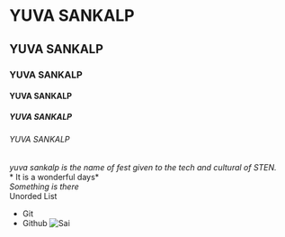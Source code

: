 # YUVA SANKALP
## YUVA SANKALP
### YUVA SANKALP
#### YUVA SANKALP
##### YUVA SANKALP
###### YUVA SANKALP

*yuva sankalp is the name of fest given to the tech and cultural of STEN.*
<br>* It is a wonderful days*
<br>_Something is there_
<br>Unorded List
- Git
- Github
![Sai](https://i.ytimg.com/vi/xIWzFtpyR04/maxresdefault.jpg)
